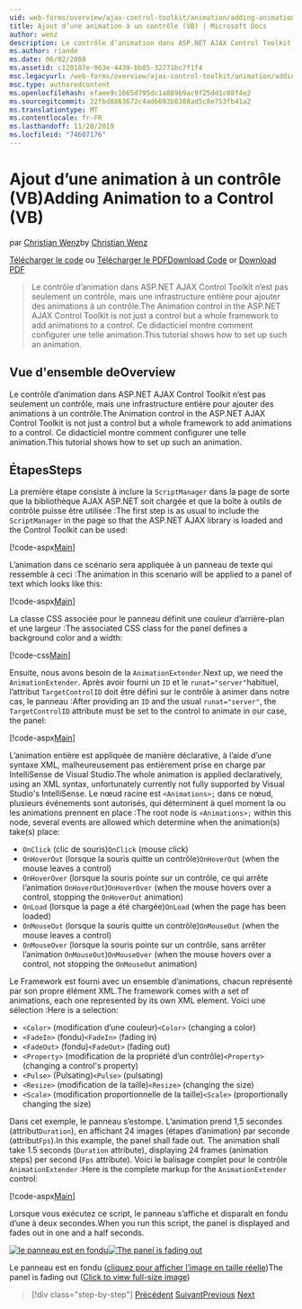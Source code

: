 ```yaml
---
uid: web-forms/overview/ajax-control-toolkit/animation/adding-animation-to-a-control-vb
title: Ajout d’une animation à un contrôle (VB) | Microsoft Docs
author: wenz
description: Le contrôle d’animation dans ASP.NET AJAX Control Toolkit n’est pas seulement un contrôle, mais une infrastructure entière pour ajouter des animations à un contrôle. Ce didacticiel montre comment...
ms.author: riande
ms.date: 06/02/2008
ms.assetid: c120187e-963e-4439-bb85-32771bc7f1f4
msc.legacyurl: /web-forms/overview/ajax-control-toolkit/animation/adding-animation-to-a-control-vb
msc.type: authoredcontent
ms.openlocfilehash: efaee9c1665d795dc1a889b9ac9f25dd1c08f4e2
ms.sourcegitcommit: 22fbd8863672c4ad6693b8388ad5c8e753fb41a2
ms.translationtype: MT
ms.contentlocale: fr-FR
ms.lasthandoff: 11/28/2019
ms.locfileid: "74607176"
---
```

# <a name="adding-animation-to-a-control-vb"></a><span data-ttu-id="82899-104">Ajout d’une animation à un contrôle (VB)</span><span class="sxs-lookup"><span data-stu-id="82899-104">Adding Animation to a Control (VB)</span></span>

<span data-ttu-id="82899-105">par [Christian Wenz](https://github.com/wenz)</span><span class="sxs-lookup"><span data-stu-id="82899-105">by [Christian Wenz](https://github.com/wenz)</span></span>

<span data-ttu-id="82899-106">[Télécharger le code](https://download.microsoft.com/download/f/9/a/f9a26acd-8df4-4484-8a18-199e4598f411/Animation1.vb.zip) ou [Télécharger le PDF](https://download.microsoft.com/download/6/7/1/6718d452-ff89-4d3f-a90e-c74ec2d636a3/animation1VB.pdf)</span><span class="sxs-lookup"><span data-stu-id="82899-106">[Download Code](https://download.microsoft.com/download/f/9/a/f9a26acd-8df4-4484-8a18-199e4598f411/Animation1.vb.zip) or [Download PDF](https://download.microsoft.com/download/6/7/1/6718d452-ff89-4d3f-a90e-c74ec2d636a3/animation1VB.pdf)</span></span>

> <span data-ttu-id="82899-107">Le contrôle d’animation dans ASP.NET AJAX Control Toolkit n’est pas seulement un contrôle, mais une infrastructure entière pour ajouter des animations à un contrôle.</span><span class="sxs-lookup"><span data-stu-id="82899-107">The Animation control in the ASP.NET AJAX Control Toolkit is not just a control but a whole framework to add animations to a control.</span></span> <span data-ttu-id="82899-108">Ce didacticiel montre comment configurer une telle animation.</span><span class="sxs-lookup"><span data-stu-id="82899-108">This tutorial shows how to set up such an animation.</span></span>

## <a name="overview"></a><span data-ttu-id="82899-109">Vue d'ensemble de</span><span class="sxs-lookup"><span data-stu-id="82899-109">Overview</span></span>

<span data-ttu-id="82899-110">Le contrôle d’animation dans ASP.NET AJAX Control Toolkit n’est pas seulement un contrôle, mais une infrastructure entière pour ajouter des animations à un contrôle.</span><span class="sxs-lookup"><span data-stu-id="82899-110">The Animation control in the ASP.NET AJAX Control Toolkit is not just a control but a whole framework to add animations to a control.</span></span> <span data-ttu-id="82899-111">Ce didacticiel montre comment configurer une telle animation.</span><span class="sxs-lookup"><span data-stu-id="82899-111">This tutorial shows how to set up such an animation.</span></span>

## <a name="steps"></a><span data-ttu-id="82899-112">Étapes</span><span class="sxs-lookup"><span data-stu-id="82899-112">Steps</span></span>

<span data-ttu-id="82899-113">La première étape consiste à inclure la `ScriptManager` dans la page de sorte que la bibliothèque AJAX ASP.NET soit chargée et que la boîte à outils de contrôle puisse être utilisée :</span><span class="sxs-lookup"><span data-stu-id="82899-113">The first step is as usual to include the `ScriptManager` in the page so that the ASP.NET AJAX library is loaded and the Control Toolkit can be used:</span></span>

[!code-aspx[Main](adding-animation-to-a-control-vb/samples/sample1.aspx)]

<span data-ttu-id="82899-114">L’animation dans ce scénario sera appliquée à un panneau de texte qui ressemble à ceci :</span><span class="sxs-lookup"><span data-stu-id="82899-114">The animation in this scenario will be applied to a panel of text which looks like this:</span></span>

[!code-aspx[Main](adding-animation-to-a-control-vb/samples/sample2.aspx)]

<span data-ttu-id="82899-115">La classe CSS associée pour le panneau définit une couleur d’arrière-plan et une largeur :</span><span class="sxs-lookup"><span data-stu-id="82899-115">The associated CSS class for the panel defines a background color and a width:</span></span>

[!code-css[Main](adding-animation-to-a-control-vb/samples/sample3.css)]

<span data-ttu-id="82899-116">Ensuite, nous avons besoin de la `AnimationExtender`.</span><span class="sxs-lookup"><span data-stu-id="82899-116">Next up, we need the `AnimationExtender`.</span></span> <span data-ttu-id="82899-117">Après avoir fourni un `ID` et le `runat="server"`habituel, l’attribut `TargetControlID` doit être défini sur le contrôle à animer dans notre cas, le panneau :</span><span class="sxs-lookup"><span data-stu-id="82899-117">After providing an `ID` and the usual `runat="server"`, the `TargetControlID` attribute must be set to the control to animate in our case, the panel:</span></span>

[!code-aspx[Main](adding-animation-to-a-control-vb/samples/sample4.aspx)]

<span data-ttu-id="82899-118">L’animation entière est appliquée de manière déclarative, à l’aide d’une syntaxe XML, malheureusement pas entièrement prise en charge par IntelliSense de Visual Studio.</span><span class="sxs-lookup"><span data-stu-id="82899-118">The whole animation is applied declaratively, using an XML syntax, unfortunately currently not fully supported by Visual Studio's IntelliSense.</span></span> <span data-ttu-id="82899-119">Le nœud racine est `<Animations>;` dans ce nœud, plusieurs événements sont autorisés, qui déterminent à quel moment la ou les animations prennent en place :</span><span class="sxs-lookup"><span data-stu-id="82899-119">The root node is `<Animations>;` within this node, several events are allowed which determine when the animation(s) take(s) place:</span></span>

- <span data-ttu-id="82899-120">`OnClick` (clic de souris)</span><span class="sxs-lookup"><span data-stu-id="82899-120">`OnClick` (mouse click)</span></span>
- <span data-ttu-id="82899-121">`OnHoverOut` (lorsque la souris quitte un contrôle)</span><span class="sxs-lookup"><span data-stu-id="82899-121">`OnHoverOut` (when the mouse leaves a control)</span></span>
- <span data-ttu-id="82899-122">`OnHoverOver` (lorsque la souris pointe sur un contrôle, ce qui arrête l’animation `OnHoverOut`)</span><span class="sxs-lookup"><span data-stu-id="82899-122">`OnHoverOver` (when the mouse hovers over a control, stopping the `OnHoverOut` animation)</span></span>
- <span data-ttu-id="82899-123">`OnLoad` (lorsque la page a été chargée)</span><span class="sxs-lookup"><span data-stu-id="82899-123">`OnLoad` (when the page has been loaded)</span></span>
- <span data-ttu-id="82899-124">`OnMouseOut` (lorsque la souris quitte un contrôle)</span><span class="sxs-lookup"><span data-stu-id="82899-124">`OnMouseOut` (when the mouse leaves a control)</span></span>
- <span data-ttu-id="82899-125">`OnMouseOver` (lorsque la souris pointe sur un contrôle, sans arrêter l’animation `OnMouseOut`)</span><span class="sxs-lookup"><span data-stu-id="82899-125">`OnMouseOver` (when the mouse hovers over a control, not stopping the `OnMouseOut` animation)</span></span>

<span data-ttu-id="82899-126">Le Framework est fourni avec un ensemble d’animations, chacun représenté par son propre élément XML.</span><span class="sxs-lookup"><span data-stu-id="82899-126">The framework comes with a set of animations, each one represented by its own XML element.</span></span> <span data-ttu-id="82899-127">Voici une sélection :</span><span class="sxs-lookup"><span data-stu-id="82899-127">Here is a selection:</span></span>

- <span data-ttu-id="82899-128">`<Color>` (modification d’une couleur)</span><span class="sxs-lookup"><span data-stu-id="82899-128">`<Color>` (changing a color)</span></span>
- <span data-ttu-id="82899-129">`<FadeIn>` (fondu)</span><span class="sxs-lookup"><span data-stu-id="82899-129">`<FadeIn>` (fading in)</span></span>
- <span data-ttu-id="82899-130">`<FadeOut>` (fondu)</span><span class="sxs-lookup"><span data-stu-id="82899-130">`<FadeOut>` (fading out)</span></span>
- <span data-ttu-id="82899-131">`<Property>` (modification de la propriété d’un contrôle)</span><span class="sxs-lookup"><span data-stu-id="82899-131">`<Property>` (changing a control's property)</span></span>
- <span data-ttu-id="82899-132">`<Pulse>` (Pulsating)</span><span class="sxs-lookup"><span data-stu-id="82899-132">`<Pulse>` (pulsating)</span></span>
- <span data-ttu-id="82899-133">`<Resize>` (modification de la taille)</span><span class="sxs-lookup"><span data-stu-id="82899-133">`<Resize>` (changing the size)</span></span>
- <span data-ttu-id="82899-134">`<Scale>` (modification proportionnelle de la taille)</span><span class="sxs-lookup"><span data-stu-id="82899-134">`<Scale>` (proportionally changing the size)</span></span>

<span data-ttu-id="82899-135">Dans cet exemple, le panneau s’estompe. L’animation prend 1,5 secondes (attribut`Duration`), en affichant 24 images (étapes d’animation) par seconde (attribut`Fps`).</span><span class="sxs-lookup"><span data-stu-id="82899-135">In this example, the panel shall fade out. The animation shall take 1.5 seconds (`Duration` attribute), displaying 24 frames (animation steps) per second (`Fps` attribute).</span></span> <span data-ttu-id="82899-136">Voici le balisage complet pour le contrôle `AnimationExtender` :</span><span class="sxs-lookup"><span data-stu-id="82899-136">Here is the complete markup for the `AnimationExtender` control:</span></span>

[!code-aspx[Main](adding-animation-to-a-control-vb/samples/sample5.aspx)]

<span data-ttu-id="82899-137">Lorsque vous exécutez ce script, le panneau s’affiche et disparaît en fondu d’une à deux secondes.</span><span class="sxs-lookup"><span data-stu-id="82899-137">When you run this script, the panel is displayed and fades out in one and a half seconds.</span></span>

<span data-ttu-id="82899-138">[![le panneau est en fondu](adding-animation-to-a-control-vb/_static/image2.png)](adding-animation-to-a-control-vb/_static/image1.png)</span><span class="sxs-lookup"><span data-stu-id="82899-138">[![The panel is fading out](adding-animation-to-a-control-vb/_static/image2.png)](adding-animation-to-a-control-vb/_static/image1.png)</span></span>

<span data-ttu-id="82899-139">Le panneau est en fondu ([cliquez pour afficher l’image en taille réelle](adding-animation-to-a-control-vb/_static/image3.png))</span><span class="sxs-lookup"><span data-stu-id="82899-139">The panel is fading out ([Click to view full-size image](adding-animation-to-a-control-vb/_static/image3.png))</span></span>

> [!div class="step-by-step"]
> <span data-ttu-id="82899-140">[Précédent](dynamically-controlling-updatepanel-animations-cs.md)
> [Suivant](executing-several-animations-at-the-same-time-vb.md)</span><span class="sxs-lookup"><span data-stu-id="82899-140">[Previous](dynamically-controlling-updatepanel-animations-cs.md)
[Next](executing-several-animations-at-the-same-time-vb.md)</span></span>
